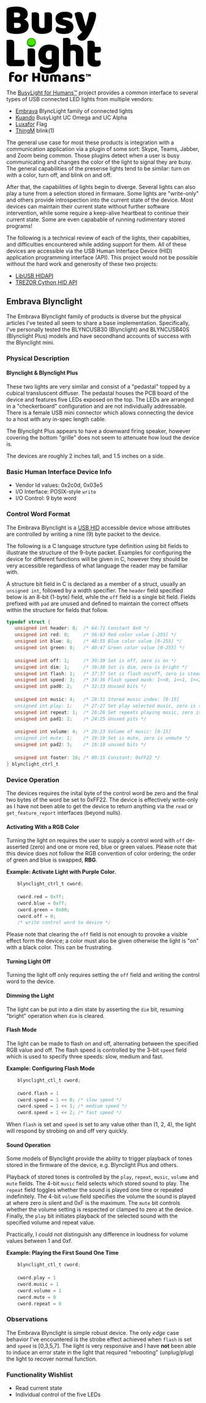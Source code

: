 ![BusyLight Project Logo][1]

The [BusyLight for Humans™][0] project provides a common interface to
several types of USB connected LED lights from multiple vendors:

- [Embrava][2] BlyncLight family of connected lights
- [Kuando][3] BusyLight UC Omega and UC Alpha
- [Luxafor][4] Flag
- [ThingM][5] blink(1)

The general use case for most these products is integration with a
communication application via a plugin of some sort: Skype, Teams,
Jabber, and Zoom being common. Those plugins detect when a user is
busy communicating and changes the color of the light to signal they
are busy. The general capabilities of the presense lights tend to be
similar: turn on with a color, turn off, and blink on and off.

After that, the capabilities of lights begin to diverge. Several lights
can also play a tune from a selection stored in firmware. Some lights are
"write-only" and others provide introspection into the current state
of the device. Most devices can maintain their current state without
further software intervention, while some require a keep-alive
heartbeat to continue their current state. Some are even capabable of
running rudimentary stored programs!

The following is a technical review of each of the lights, their capabilties,
and difficulties encountered while adding support for them. All of these
devices are accessible via the USB Human Interface Device (HID) application
programming interface (API). This project would not be possible without
the hard work and generosity of these two projects:

- [LibUSB HIDAPI][8]
- [TREZOR Cython HID API][7]


## Embrava Blynclight

The Embrava Blynclight family of products is diverse but the physical articles I've
tested all seem to share a base implementation. Specifically, I've personally
tested the BLYNCUSB30 (Blynclight) and BLYNCUSB40S (Blynclight Plus) models
and have secondhand accounts of success with the Blynclight mini.

### Physical Description

#### Blynclight & Blynclight Plus

These two lights are very similar and consist of a "pedastal" topped
by a cubical transluscent diffuser. The pedastal houses the PCB board
of the device and features five LEDs exposed on the top. The LEDs are
arranged in a "checkerboard" configuration and are not individually
addressable. There is a female USB mini connector which allows
connecting the device to a host with any in-spec length cable.

The Blynclight Plus appears to have a downward firing speaker, however
covering the bottom "grille" does not seem to attenuate how loud the
device is.

The devices are roughly 2 inches tall, and 1.5 inches on a side. 

### Basic Human Interface Device Info 

- Vendor Id values: 0x2c0d, 0x03e5
- I/O Interface: POSIX-style `write`
- I/O Control: 9 byte word

### Control Word Format

The Embrava Blynclight is a [USB HID][8] accessible device whose
attributes are controlled by writing a nine (9) byte packet to the
device.

The following is a C language structure type definition using bit
fields to illustrate the structure of the 9-byte packet. Examples
for configuring the device for different functions will be given
in C, however they should be very accessible regardless of what
language the reader may be familiar with. 

A structure bit field in C is declared as a member of a struct,
usually an `unsigned int`, followed by a width specifier. The
`header` field specified below is an 8-bit (1-byte) field, while
the `off` field is a single bit field. Fields prefixed with `pad`
are unused and defined to maintain the correct offsets within the
structure for fields that follow. 

```C
typedef struct {
   unsigned int header: 8;  /* 64:71 Constant 0x0 */
   unsigned int red: 8;     /* 56:63 Red color value [-255] */
   unsigned int blue: 8;    /* 48:55 Blue color value [0-255] */
   unsigned int green: 8;   /* 40:47 Green color value [0-255] */

   unsigned int off: 1;     /* 39:39 Set is off, zero is on */
   unsigned int dim: 1;     /* 38:38 Set is dim, zero is bright */
   unsigned int flash: 1;   /* 37:37 Set is flash on/off, zero is steady */
   unsigned int speed: 3;   /* 34:36 Flash speed mask: 1<<0, 1<<1, 1<<2 */
   unsigned int pad0: 2;    /* 32:33 Unused bits */
   
   unsigned int music: 4;   /* 28:31 Stored music index: [0-15]
   unsigned int play: 1;    /* 27:27 Set play selected music, zero is stop */
   unsigned int repeat: 1;  /* 26:26 Set repeats playing music, zero is once */
   unsigned int pad1: 2;    /* 24:25 Unused pits */
   
   unsigned int volume: 4;  /* 20:23 Volume of music: [0-15]
   unsigned int mute: 1;    /* 19:19 Set is mute, zero is unmute */
   unsigned int pad2: 3;    /* 16:18 unused bits */
   
   unsigned int footer: 16; /* 00:15 Constant: 0xFF22 */
} blynclight_ctrl_t
```

### Device Operation

The devices requires the inital byte of the control word be zero and
the final two bytes of the word be set to 0xFF22. The device is
effectively write-only as I have not been able to get the device to
return anything via the `read` or `get_feature_report` interfaces
(beyond nulls).

#### Activating With a RGB Color

Turning the light on requires the user to supply a control word with
`off` de-asserted (zero) and one or more red, blue or green values.
Please note that this device does not follow the RGB convention of
color ordering; the order of green and blue is swapped, **RBG**.

**Example: Activate Light with Purple Color.**
```C
	blynclight_ctrl_t cword;
	
	cword.red = 0xff;
	cword.blue = 0xff;
	cword.green = 0x00;
	cword.off = 0;
	/* write control word to device */
```	

Please note that clearing the `off` field is not enough to provoke a
visible effect form the device; a color must also be given otherwise
the light is "on" with a black color. This can be frustrating.

#### Turning Light Off

Turning the light off only requires setting the `off` field and writing
the control word to the device.


#### Dimming the Light

The light can be put into a dim state by asserting the `dim` bit, resuming
"bright" operation when `dim` is cleared.

#### Flash Mode

The light can be made to flash on and off, alternating between the
specified RGB value and off. The flash speed is controlled by the
3-bit `speed` field which is used to specify three speeds: slow, medium
and fast. 

**Example: Configuring Flash Mode**
```C
	blynclight_ctl_t cword;
	
	cword.flash = 1
	cword.speed = 1 << 0; /* slow speed */
	cword.speed = 1 << 1; /* medium speed */
	cword.speed = 1 << 2; /* fast speed */
```

When `flash` is set and `speed` is set to any value other than (1, 2, 4),
the light will respond by strobing on and off very quickly. 

#### Sound Operation

Some models of Blynclight provide the ability to trigger playback of tones
stored in the firmware of the device, e.g. Blynclight Plus and others.

Playback of stored tones is controlled by the `play`, `repeat`,
`music`, `volume` and `mute` fields. The 4-bit `music` field selects
which stored sound to play. The `repeat` field toggles whether the
sound is played one time or repeated indefinitely.  The 4-bit `volume`
field specifies the volume the sound is played at where zero is silent
and 0xF is the maximum. The `mute` bit controls whether the volume
setting is respected or clamped to zero at the device. Finally, the
`play` bit initiates playback of the selected sound with the specified
volume and repeat value.

Practically, I could not distinguish any difference in loudness
for volume values between 1 and 0xf.

**Example: Playing the First Sound One Time**
```C
    blynclight_ctl_t cword;
	
	cword.play = 1
	cword.music = 1
	cword.volume = 1
	cword.mute = 0
	cword.repeat = 0
```

### Observations

The Embrava Blynclight is simple robust device. The only _edge_ case behavior I've
encountered is the strobe effect achieved when `flash` is set and `speed` is [0,3,5,7].
The light is very responsive and I have **not** been able to induce an error state in the
light that required "rebooting" (unplug/plug) the light to recover normal function.

### Functionality Wishlist 

- Read current state
- Individual control of the five LEDs


[0]: https://github.com/JnyJny/busylight
[1]: https://github.com/JnyJny/busylight/blob/master/docs/BusyLightLogo.png
[2]: https://embrava.com
[3]: https://busylight.com
[4]: https://luxafor.com
[5]: https://thingm.com/products
[6]: https://opensource.org
[7]: https://github.com/trezor/cython-hidapi
[8]: https://github.com/libusb/hidapi
